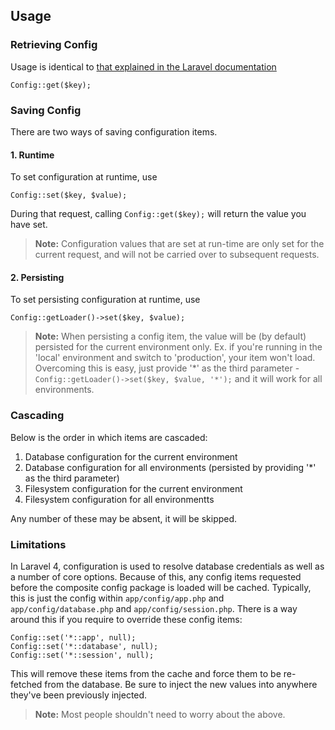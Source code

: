 ## Usage

### Retrieving Config

Usage is identical to [that explained in the Laravel documentation](http://laravel.com/docs/configuration#introduction)

	Config::get($key);

### Saving Config

There are two ways of saving configuration items.

#### 1. Runtime

To set configuration at runtime, use

	Config::set($key, $value);

During that request, calling `Config::get($key);` will return the value you have set.

> **Note:** Configuration values that are set at run-time are only set for the current request, and will not be carried over to subsequent requests.

#### 2. Persisting

To set persisting configuration at runtime, use

	Config::getLoader()->set($key, $value);

> **Note:** When persisting a config item, the value will be (by default) persisted for the current environment only.
Ex. if you're running in the 'local' environment and switch to 'production', your item won't load.
Overcoming this is easy, just provide '*' as the third parameter - `Config::getLoader()->set($key, $value, '*');` and it will work for all environments.


### Cascading

Below is the order in which items are cascaded:

1. Database configuration for the current environment
2. Database configuration for all environments (persisted by providing '*' as the third parameter)
3. Filesystem configuration for the current environment
4. Filesystem configuration for all environmentts

Any number of these may be absent, it will be skipped.

### Limitations

In Laravel 4, configuration is used to resolve database credentials as well as a number of core options. Because of this, any config items requested before the composite config package is loaded will be cached. Typically, this is just the config within `app/config/app.php` and `app/config/database.php` and `app/config/session.php`. There is a way around this if you require to override these config items:


	Config::set('*::app', null);
	Config::set('*::database', null);
	Config::set('*::session', null);

This will remove these items from the cache and force them to be re-fetched from the database. Be sure to inject the new values into anywhere they've been previously injected.

> **Note:** Most people shouldn't need to worry about the above.
